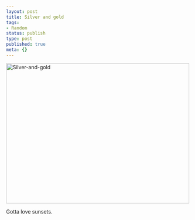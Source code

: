 ```yaml
---
layout: post
title: Silver and gold
tags:
- Random
status: publish
type: post
published: true
meta: {}
---
```

<div class='posterous_autopost'><div class='p_embed p_image_embed'> <a href="http://getfile3.posterous.com/getfile/files.posterous.com/fzero/njZW5tlwfOMdRrgwSe7UBtIAvwvxOksMrasFtXPDNaNdpbrONJfYqHASY81O/silver-and-gold.jpg.scaled.1000.jpg"><img alt="Silver-and-gold" height="382" src="http://getfile1.posterous.com/getfile/files.posterous.com/fzero/kHsUgjR52qcnj2al8E1ejpmweIPnReuTCboLFr4smHR5KzI33CajCa1BSVNv/silver-and-gold.jpg.scaled.500.jpg" width="500" /></a> </div> <p>Gotta love sunsets.</p></div>
